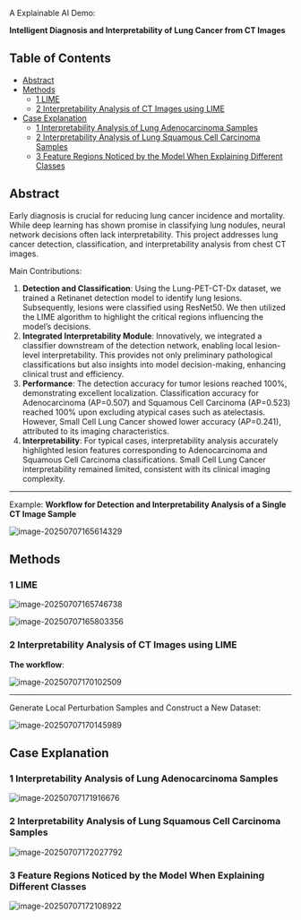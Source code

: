 A Explainable AI Demo:

**Intelligent Diagnosis and Interpretability of Lung Cancer from CT Images**

## Table of Contents

  - [Abstract](#abstract)
  - [Methods](#methods)
    - [1 LIME](#1-lime)
    - [2 Interpretability Analysis of CT Images using LIME](#2-interpretability-analysis-of-ct-images-using-lime)
  - [Case Explanation](#case-explanation)
    - [1 Interpretability Analysis of Lung Adenocarcinoma Samples](#1-interpretability-analysis-of-lung-adenocarcinoma-samples)
    - [2 Interpretability Analysis of Lung Squamous Cell Carcinoma Samples](#2-interpretability-analysis-of-lung-squamous-cell-carcinoma-samples)
    - [3 Feature Regions Noticed by the Model When Explaining Different Classes](#3-feature-regions-noticed-by-the-model-when-explaining-different-classes)


## Abstract

Early diagnosis is crucial for reducing lung cancer incidence and mortality. While deep learning has shown promise in classifying lung nodules, neural network decisions often lack interpretability. This project addresses lung cancer detection, classification, and interpretability analysis from chest CT images.

Main Contributions:

1. **Detection and Classification**: Using the Lung-PET-CT-Dx dataset, we trained a Retinanet detection model to identify lung lesions. Subsequently, lesions were classified using ResNet50. We then utilized the LIME algorithm to highlight the critical regions influencing the model’s decisions.
2. **Integrated Interpretability Module**: Innovatively, we integrated a classifier downstream of the detection network, enabling local lesion-level interpretability. This provides not only preliminary pathological classifications but also insights into model decision-making, enhancing clinical trust and efficiency.
3. **Performance**: The detection accuracy for tumor lesions reached 100%, demonstrating excellent localization. Classification accuracy for Adenocarcinoma (AP=0.507) and Squamous Cell Carcinoma (AP=0.523) reached 100% upon excluding atypical cases such as atelectasis. However, Small Cell Lung Cancer showed lower accuracy (AP=0.241), attributed to its imaging characteristics.
4. **Interpretability**: For typical cases, interpretability analysis accurately highlighted lesion features corresponding to Adenocarcinoma and Squamous Cell Carcinoma classifications. Small Cell Lung Cancer interpretability remained limited, consistent with its clinical imaging complexity.

---

Example: **Workflow for Detection and Interpretability Analysis of a Single CT Image Sample**

![image-20250707165614329](https://github.com/aquamarineaqua/Explainable_AI_Demo-Lung_Cancer_Detection/blob/main/img/image-20250707165614329.png)

## Methods

### 1 LIME

![image-20250707165746738](https://github.com/aquamarineaqua/Explainable_AI_Demo-Lung_Cancer_Detection/blob/main/img/image-20250707165746738.png)

![image-20250707165803356](https://github.com/aquamarineaqua/Explainable_AI_Demo-Lung_Cancer_Detection/blob/main/img/image-20250707165803356.png)

### 2 Interpretability Analysis of CT Images using LIME

**The workflow**:

![image-20250707170102509](https://github.com/aquamarineaqua/Explainable_AI_Demo-Lung_Cancer_Detection/blob/main/img/image-20250707170145989.png)

---

Generate Local Perturbation Samples and Construct a New Dataset:

![image-20250707170145989](https://github.com/aquamarineaqua/Explainable_AI_Demo-Lung_Cancer_Detection/blob/main/img/image-20250707170102509.png)

## Case Explanation

### 1 Interpretability Analysis of Lung Adenocarcinoma Samples

![image-20250707171916676](https://github.com/aquamarineaqua/Explainable_AI_Demo-Lung_Cancer_Detection/blob/main/img/image-20250707171916676.png)

### 2 Interpretability Analysis of Lung Squamous Cell Carcinoma Samples

![image-20250707172027792](https://github.com/aquamarineaqua/Explainable_AI_Demo-Lung_Cancer_Detection/blob/main/img/image-20250707172027792.png)

### 3 Feature Regions Noticed by the Model When Explaining Different Classes

![image-20250707172108922](https://github.com/aquamarineaqua/Explainable_AI_Demo-Lung_Cancer_Detection/blob/main/img/image-20250707172108922.png)
